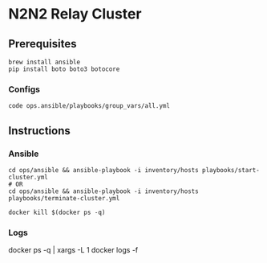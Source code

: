 # N2N2 Relay Cluster

## Prerequisites
```
brew install ansible
pip install boto boto3 botocore
```

### Configs
```
code ops.ansible/playbooks/group_vars/all.yml 
```

## Instructions
### Ansible
```
cd ops/ansible && ansible-playbook -i inventory/hosts playbooks/start-cluster.yml
# OR
cd ops/ansible && ansible-playbook -i inventory/hosts playbooks/terminate-cluster.yml
```

```
docker kill $(docker ps -q)
```

### Logs
docker ps -q | xargs -L 1 docker logs -f